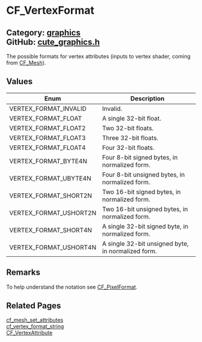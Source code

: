 [](../header.md ':include')

# CF_VertexFormat

Category: [graphics](https://github.com/RandyGaul/cute_framework/blob/master/docs/api_reference?id=graphics)  
GitHub: [cute_graphics.h](https://github.com/RandyGaul/cute_framework/blob/master/include/cute_graphics.h)  
---

The possible formats for vertex attributes (inputs to vertex shader, coming from [CF_Mesh](https://github.com/RandyGaul/cute_framework/blob/master/docs/graphics/cf_mesh.md)).

## Values

Enum | Description
--- | ---
VERTEX_FORMAT_INVALID | Invalid.
VERTEX_FORMAT_FLOAT | A single 32-bit float.
VERTEX_FORMAT_FLOAT2 | Two 32-bit floats.
VERTEX_FORMAT_FLOAT3 | Three 32-bit floats.
VERTEX_FORMAT_FLOAT4 | Four 32-bit floats.
VERTEX_FORMAT_BYTE4N | Four 8-bit signed bytes, in normalized form.
VERTEX_FORMAT_UBYTE4N | Four 8-bit unsigned bytes, in normalized form.
VERTEX_FORMAT_SHORT2N | Two 16-bit signed bytes, in normalized form.
VERTEX_FORMAT_USHORT2N | Two 16-bit unsigned bytes, in normalized form.
VERTEX_FORMAT_SHORT4N | A single 32-bit signed byte, in normalized form.
VERTEX_FORMAT_USHORT4N | A single 32-bit unsigned byte, in normalized form.

## Remarks

To help understand the notation see [CF_PixelFormat](https://github.com/RandyGaul/cute_framework/blob/master/docs/graphics/cf_pixelformat.md).

## Related Pages

[cf_mesh_set_attributes](https://github.com/RandyGaul/cute_framework/blob/master/docs/graphics/cf_mesh_set_attributes.md)  
[cf_vertex_format_string](https://github.com/RandyGaul/cute_framework/blob/master/docs/graphics/cf_vertex_format_string.md)  
[CF_VertexAttribute](https://github.com/RandyGaul/cute_framework/blob/master/docs/graphics/cf_vertexattribute.md)  
